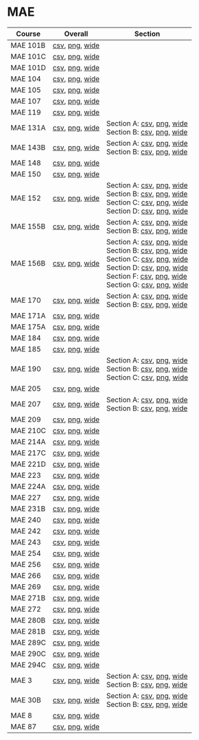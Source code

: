 # MAE

| Course | Overall | Section |
| ------ | ------- | ------- |
| MAE 101B | [csv](https://github.com/UCSD-Historical-Enrollment-Data/2025Spring/blob/main/overall/MAE%20101B.csv), [png](https://raw.githubusercontent.com/UCSD-Historical-Enrollment-Data/2025Spring/main/plot_overall/MAE%20101B.png), [wide](https://raw.githubusercontent.com/UCSD-Historical-Enrollment-Data/2025Spring/main/plot_overall_wide/MAE%20101B.png) |  |
| MAE 101C | [csv](https://github.com/UCSD-Historical-Enrollment-Data/2025Spring/blob/main/overall/MAE%20101C.csv), [png](https://raw.githubusercontent.com/UCSD-Historical-Enrollment-Data/2025Spring/main/plot_overall/MAE%20101C.png), [wide](https://raw.githubusercontent.com/UCSD-Historical-Enrollment-Data/2025Spring/main/plot_overall_wide/MAE%20101C.png) |  |
| MAE 101D | [csv](https://github.com/UCSD-Historical-Enrollment-Data/2025Spring/blob/main/overall/MAE%20101D.csv), [png](https://raw.githubusercontent.com/UCSD-Historical-Enrollment-Data/2025Spring/main/plot_overall/MAE%20101D.png), [wide](https://raw.githubusercontent.com/UCSD-Historical-Enrollment-Data/2025Spring/main/plot_overall_wide/MAE%20101D.png) |  |
| MAE 104 | [csv](https://github.com/UCSD-Historical-Enrollment-Data/2025Spring/blob/main/overall/MAE%20104.csv), [png](https://raw.githubusercontent.com/UCSD-Historical-Enrollment-Data/2025Spring/main/plot_overall/MAE%20104.png), [wide](https://raw.githubusercontent.com/UCSD-Historical-Enrollment-Data/2025Spring/main/plot_overall_wide/MAE%20104.png) |  |
| MAE 105 | [csv](https://github.com/UCSD-Historical-Enrollment-Data/2025Spring/blob/main/overall/MAE%20105.csv), [png](https://raw.githubusercontent.com/UCSD-Historical-Enrollment-Data/2025Spring/main/plot_overall/MAE%20105.png), [wide](https://raw.githubusercontent.com/UCSD-Historical-Enrollment-Data/2025Spring/main/plot_overall_wide/MAE%20105.png) |  |
| MAE 107 | [csv](https://github.com/UCSD-Historical-Enrollment-Data/2025Spring/blob/main/overall/MAE%20107.csv), [png](https://raw.githubusercontent.com/UCSD-Historical-Enrollment-Data/2025Spring/main/plot_overall/MAE%20107.png), [wide](https://raw.githubusercontent.com/UCSD-Historical-Enrollment-Data/2025Spring/main/plot_overall_wide/MAE%20107.png) |  |
| MAE 119 | [csv](https://github.com/UCSD-Historical-Enrollment-Data/2025Spring/blob/main/overall/MAE%20119.csv), [png](https://raw.githubusercontent.com/UCSD-Historical-Enrollment-Data/2025Spring/main/plot_overall/MAE%20119.png), [wide](https://raw.githubusercontent.com/UCSD-Historical-Enrollment-Data/2025Spring/main/plot_overall_wide/MAE%20119.png) |  |
| MAE 131A | [csv](https://github.com/UCSD-Historical-Enrollment-Data/2025Spring/blob/main/overall/MAE%20131A.csv), [png](https://raw.githubusercontent.com/UCSD-Historical-Enrollment-Data/2025Spring/main/plot_overall/MAE%20131A.png), [wide](https://raw.githubusercontent.com/UCSD-Historical-Enrollment-Data/2025Spring/main/plot_overall_wide/MAE%20131A.png) | Section A: [csv](https://github.com/UCSD-Historical-Enrollment-Data/2025Spring/blob/main/section/MAE%20131A_A.csv), [png](https://raw.githubusercontent.com/UCSD-Historical-Enrollment-Data/2025Spring/main/plot_section/MAE%20131A_A.png), [wide](https://raw.githubusercontent.com/UCSD-Historical-Enrollment-Data/2025Spring/main/plot_section_wide/MAE%20131A_A.png)<br>Section B: [csv](https://github.com/UCSD-Historical-Enrollment-Data/2025Spring/blob/main/section/MAE%20131A_B.csv), [png](https://raw.githubusercontent.com/UCSD-Historical-Enrollment-Data/2025Spring/main/plot_section/MAE%20131A_B.png), [wide](https://raw.githubusercontent.com/UCSD-Historical-Enrollment-Data/2025Spring/main/plot_section_wide/MAE%20131A_B.png) |
| MAE 143B | [csv](https://github.com/UCSD-Historical-Enrollment-Data/2025Spring/blob/main/overall/MAE%20143B.csv), [png](https://raw.githubusercontent.com/UCSD-Historical-Enrollment-Data/2025Spring/main/plot_overall/MAE%20143B.png), [wide](https://raw.githubusercontent.com/UCSD-Historical-Enrollment-Data/2025Spring/main/plot_overall_wide/MAE%20143B.png) | Section A: [csv](https://github.com/UCSD-Historical-Enrollment-Data/2025Spring/blob/main/section/MAE%20143B_A.csv), [png](https://raw.githubusercontent.com/UCSD-Historical-Enrollment-Data/2025Spring/main/plot_section/MAE%20143B_A.png), [wide](https://raw.githubusercontent.com/UCSD-Historical-Enrollment-Data/2025Spring/main/plot_section_wide/MAE%20143B_A.png)<br>Section B: [csv](https://github.com/UCSD-Historical-Enrollment-Data/2025Spring/blob/main/section/MAE%20143B_B.csv), [png](https://raw.githubusercontent.com/UCSD-Historical-Enrollment-Data/2025Spring/main/plot_section/MAE%20143B_B.png), [wide](https://raw.githubusercontent.com/UCSD-Historical-Enrollment-Data/2025Spring/main/plot_section_wide/MAE%20143B_B.png) |
| MAE 148 | [csv](https://github.com/UCSD-Historical-Enrollment-Data/2025Spring/blob/main/overall/MAE%20148.csv), [png](https://raw.githubusercontent.com/UCSD-Historical-Enrollment-Data/2025Spring/main/plot_overall/MAE%20148.png), [wide](https://raw.githubusercontent.com/UCSD-Historical-Enrollment-Data/2025Spring/main/plot_overall_wide/MAE%20148.png) |  |
| MAE 150 | [csv](https://github.com/UCSD-Historical-Enrollment-Data/2025Spring/blob/main/overall/MAE%20150.csv), [png](https://raw.githubusercontent.com/UCSD-Historical-Enrollment-Data/2025Spring/main/plot_overall/MAE%20150.png), [wide](https://raw.githubusercontent.com/UCSD-Historical-Enrollment-Data/2025Spring/main/plot_overall_wide/MAE%20150.png) |  |
| MAE 152 | [csv](https://github.com/UCSD-Historical-Enrollment-Data/2025Spring/blob/main/overall/MAE%20152.csv), [png](https://raw.githubusercontent.com/UCSD-Historical-Enrollment-Data/2025Spring/main/plot_overall/MAE%20152.png), [wide](https://raw.githubusercontent.com/UCSD-Historical-Enrollment-Data/2025Spring/main/plot_overall_wide/MAE%20152.png) | Section A: [csv](https://github.com/UCSD-Historical-Enrollment-Data/2025Spring/blob/main/section/MAE%20152_A.csv), [png](https://raw.githubusercontent.com/UCSD-Historical-Enrollment-Data/2025Spring/main/plot_section/MAE%20152_A.png), [wide](https://raw.githubusercontent.com/UCSD-Historical-Enrollment-Data/2025Spring/main/plot_section_wide/MAE%20152_A.png)<br>Section B: [csv](https://github.com/UCSD-Historical-Enrollment-Data/2025Spring/blob/main/section/MAE%20152_B.csv), [png](https://raw.githubusercontent.com/UCSD-Historical-Enrollment-Data/2025Spring/main/plot_section/MAE%20152_B.png), [wide](https://raw.githubusercontent.com/UCSD-Historical-Enrollment-Data/2025Spring/main/plot_section_wide/MAE%20152_B.png)<br>Section C: [csv](https://github.com/UCSD-Historical-Enrollment-Data/2025Spring/blob/main/section/MAE%20152_C.csv), [png](https://raw.githubusercontent.com/UCSD-Historical-Enrollment-Data/2025Spring/main/plot_section/MAE%20152_C.png), [wide](https://raw.githubusercontent.com/UCSD-Historical-Enrollment-Data/2025Spring/main/plot_section_wide/MAE%20152_C.png)<br>Section D: [csv](https://github.com/UCSD-Historical-Enrollment-Data/2025Spring/blob/main/section/MAE%20152_D.csv), [png](https://raw.githubusercontent.com/UCSD-Historical-Enrollment-Data/2025Spring/main/plot_section/MAE%20152_D.png), [wide](https://raw.githubusercontent.com/UCSD-Historical-Enrollment-Data/2025Spring/main/plot_section_wide/MAE%20152_D.png) |
| MAE 155B | [csv](https://github.com/UCSD-Historical-Enrollment-Data/2025Spring/blob/main/overall/MAE%20155B.csv), [png](https://raw.githubusercontent.com/UCSD-Historical-Enrollment-Data/2025Spring/main/plot_overall/MAE%20155B.png), [wide](https://raw.githubusercontent.com/UCSD-Historical-Enrollment-Data/2025Spring/main/plot_overall_wide/MAE%20155B.png) | Section A: [csv](https://github.com/UCSD-Historical-Enrollment-Data/2025Spring/blob/main/section/MAE%20155B_A.csv), [png](https://raw.githubusercontent.com/UCSD-Historical-Enrollment-Data/2025Spring/main/plot_section/MAE%20155B_A.png), [wide](https://raw.githubusercontent.com/UCSD-Historical-Enrollment-Data/2025Spring/main/plot_section_wide/MAE%20155B_A.png)<br>Section B: [csv](https://github.com/UCSD-Historical-Enrollment-Data/2025Spring/blob/main/section/MAE%20155B_B.csv), [png](https://raw.githubusercontent.com/UCSD-Historical-Enrollment-Data/2025Spring/main/plot_section/MAE%20155B_B.png), [wide](https://raw.githubusercontent.com/UCSD-Historical-Enrollment-Data/2025Spring/main/plot_section_wide/MAE%20155B_B.png) |
| MAE 156B | [csv](https://github.com/UCSD-Historical-Enrollment-Data/2025Spring/blob/main/overall/MAE%20156B.csv), [png](https://raw.githubusercontent.com/UCSD-Historical-Enrollment-Data/2025Spring/main/plot_overall/MAE%20156B.png), [wide](https://raw.githubusercontent.com/UCSD-Historical-Enrollment-Data/2025Spring/main/plot_overall_wide/MAE%20156B.png) | Section A: [csv](https://github.com/UCSD-Historical-Enrollment-Data/2025Spring/blob/main/section/MAE%20156B_A.csv), [png](https://raw.githubusercontent.com/UCSD-Historical-Enrollment-Data/2025Spring/main/plot_section/MAE%20156B_A.png), [wide](https://raw.githubusercontent.com/UCSD-Historical-Enrollment-Data/2025Spring/main/plot_section_wide/MAE%20156B_A.png)<br>Section B: [csv](https://github.com/UCSD-Historical-Enrollment-Data/2025Spring/blob/main/section/MAE%20156B_B.csv), [png](https://raw.githubusercontent.com/UCSD-Historical-Enrollment-Data/2025Spring/main/plot_section/MAE%20156B_B.png), [wide](https://raw.githubusercontent.com/UCSD-Historical-Enrollment-Data/2025Spring/main/plot_section_wide/MAE%20156B_B.png)<br>Section C: [csv](https://github.com/UCSD-Historical-Enrollment-Data/2025Spring/blob/main/section/MAE%20156B_C.csv), [png](https://raw.githubusercontent.com/UCSD-Historical-Enrollment-Data/2025Spring/main/plot_section/MAE%20156B_C.png), [wide](https://raw.githubusercontent.com/UCSD-Historical-Enrollment-Data/2025Spring/main/plot_section_wide/MAE%20156B_C.png)<br>Section D: [csv](https://github.com/UCSD-Historical-Enrollment-Data/2025Spring/blob/main/section/MAE%20156B_D.csv), [png](https://raw.githubusercontent.com/UCSD-Historical-Enrollment-Data/2025Spring/main/plot_section/MAE%20156B_D.png), [wide](https://raw.githubusercontent.com/UCSD-Historical-Enrollment-Data/2025Spring/main/plot_section_wide/MAE%20156B_D.png)<br>Section F: [csv](https://github.com/UCSD-Historical-Enrollment-Data/2025Spring/blob/main/section/MAE%20156B_F.csv), [png](https://raw.githubusercontent.com/UCSD-Historical-Enrollment-Data/2025Spring/main/plot_section/MAE%20156B_F.png), [wide](https://raw.githubusercontent.com/UCSD-Historical-Enrollment-Data/2025Spring/main/plot_section_wide/MAE%20156B_F.png)<br>Section G: [csv](https://github.com/UCSD-Historical-Enrollment-Data/2025Spring/blob/main/section/MAE%20156B_G.csv), [png](https://raw.githubusercontent.com/UCSD-Historical-Enrollment-Data/2025Spring/main/plot_section/MAE%20156B_G.png), [wide](https://raw.githubusercontent.com/UCSD-Historical-Enrollment-Data/2025Spring/main/plot_section_wide/MAE%20156B_G.png) |
| MAE 170 | [csv](https://github.com/UCSD-Historical-Enrollment-Data/2025Spring/blob/main/overall/MAE%20170.csv), [png](https://raw.githubusercontent.com/UCSD-Historical-Enrollment-Data/2025Spring/main/plot_overall/MAE%20170.png), [wide](https://raw.githubusercontent.com/UCSD-Historical-Enrollment-Data/2025Spring/main/plot_overall_wide/MAE%20170.png) | Section A: [csv](https://github.com/UCSD-Historical-Enrollment-Data/2025Spring/blob/main/section/MAE%20170_A.csv), [png](https://raw.githubusercontent.com/UCSD-Historical-Enrollment-Data/2025Spring/main/plot_section/MAE%20170_A.png), [wide](https://raw.githubusercontent.com/UCSD-Historical-Enrollment-Data/2025Spring/main/plot_section_wide/MAE%20170_A.png)<br>Section B: [csv](https://github.com/UCSD-Historical-Enrollment-Data/2025Spring/blob/main/section/MAE%20170_B.csv), [png](https://raw.githubusercontent.com/UCSD-Historical-Enrollment-Data/2025Spring/main/plot_section/MAE%20170_B.png), [wide](https://raw.githubusercontent.com/UCSD-Historical-Enrollment-Data/2025Spring/main/plot_section_wide/MAE%20170_B.png) |
| MAE 171A | [csv](https://github.com/UCSD-Historical-Enrollment-Data/2025Spring/blob/main/overall/MAE%20171A.csv), [png](https://raw.githubusercontent.com/UCSD-Historical-Enrollment-Data/2025Spring/main/plot_overall/MAE%20171A.png), [wide](https://raw.githubusercontent.com/UCSD-Historical-Enrollment-Data/2025Spring/main/plot_overall_wide/MAE%20171A.png) |  |
| MAE 175A | [csv](https://github.com/UCSD-Historical-Enrollment-Data/2025Spring/blob/main/overall/MAE%20175A.csv), [png](https://raw.githubusercontent.com/UCSD-Historical-Enrollment-Data/2025Spring/main/plot_overall/MAE%20175A.png), [wide](https://raw.githubusercontent.com/UCSD-Historical-Enrollment-Data/2025Spring/main/plot_overall_wide/MAE%20175A.png) |  |
| MAE 184 | [csv](https://github.com/UCSD-Historical-Enrollment-Data/2025Spring/blob/main/overall/MAE%20184.csv), [png](https://raw.githubusercontent.com/UCSD-Historical-Enrollment-Data/2025Spring/main/plot_overall/MAE%20184.png), [wide](https://raw.githubusercontent.com/UCSD-Historical-Enrollment-Data/2025Spring/main/plot_overall_wide/MAE%20184.png) |  |
| MAE 185 | [csv](https://github.com/UCSD-Historical-Enrollment-Data/2025Spring/blob/main/overall/MAE%20185.csv), [png](https://raw.githubusercontent.com/UCSD-Historical-Enrollment-Data/2025Spring/main/plot_overall/MAE%20185.png), [wide](https://raw.githubusercontent.com/UCSD-Historical-Enrollment-Data/2025Spring/main/plot_overall_wide/MAE%20185.png) |  |
| MAE 190 | [csv](https://github.com/UCSD-Historical-Enrollment-Data/2025Spring/blob/main/overall/MAE%20190.csv), [png](https://raw.githubusercontent.com/UCSD-Historical-Enrollment-Data/2025Spring/main/plot_overall/MAE%20190.png), [wide](https://raw.githubusercontent.com/UCSD-Historical-Enrollment-Data/2025Spring/main/plot_overall_wide/MAE%20190.png) | Section A: [csv](https://github.com/UCSD-Historical-Enrollment-Data/2025Spring/blob/main/section/MAE%20190_A.csv), [png](https://raw.githubusercontent.com/UCSD-Historical-Enrollment-Data/2025Spring/main/plot_section/MAE%20190_A.png), [wide](https://raw.githubusercontent.com/UCSD-Historical-Enrollment-Data/2025Spring/main/plot_section_wide/MAE%20190_A.png)<br>Section B: [csv](https://github.com/UCSD-Historical-Enrollment-Data/2025Spring/blob/main/section/MAE%20190_B.csv), [png](https://raw.githubusercontent.com/UCSD-Historical-Enrollment-Data/2025Spring/main/plot_section/MAE%20190_B.png), [wide](https://raw.githubusercontent.com/UCSD-Historical-Enrollment-Data/2025Spring/main/plot_section_wide/MAE%20190_B.png)<br>Section C: [csv](https://github.com/UCSD-Historical-Enrollment-Data/2025Spring/blob/main/section/MAE%20190_C.csv), [png](https://raw.githubusercontent.com/UCSD-Historical-Enrollment-Data/2025Spring/main/plot_section/MAE%20190_C.png), [wide](https://raw.githubusercontent.com/UCSD-Historical-Enrollment-Data/2025Spring/main/plot_section_wide/MAE%20190_C.png) |
| MAE 205 | [csv](https://github.com/UCSD-Historical-Enrollment-Data/2025Spring/blob/main/overall/MAE%20205.csv), [png](https://raw.githubusercontent.com/UCSD-Historical-Enrollment-Data/2025Spring/main/plot_overall/MAE%20205.png), [wide](https://raw.githubusercontent.com/UCSD-Historical-Enrollment-Data/2025Spring/main/plot_overall_wide/MAE%20205.png) |  |
| MAE 207 | [csv](https://github.com/UCSD-Historical-Enrollment-Data/2025Spring/blob/main/overall/MAE%20207.csv), [png](https://raw.githubusercontent.com/UCSD-Historical-Enrollment-Data/2025Spring/main/plot_overall/MAE%20207.png), [wide](https://raw.githubusercontent.com/UCSD-Historical-Enrollment-Data/2025Spring/main/plot_overall_wide/MAE%20207.png) | Section A: [csv](https://github.com/UCSD-Historical-Enrollment-Data/2025Spring/blob/main/section/MAE%20207_A.csv), [png](https://raw.githubusercontent.com/UCSD-Historical-Enrollment-Data/2025Spring/main/plot_section/MAE%20207_A.png), [wide](https://raw.githubusercontent.com/UCSD-Historical-Enrollment-Data/2025Spring/main/plot_section_wide/MAE%20207_A.png)<br>Section B: [csv](https://github.com/UCSD-Historical-Enrollment-Data/2025Spring/blob/main/section/MAE%20207_B.csv), [png](https://raw.githubusercontent.com/UCSD-Historical-Enrollment-Data/2025Spring/main/plot_section/MAE%20207_B.png), [wide](https://raw.githubusercontent.com/UCSD-Historical-Enrollment-Data/2025Spring/main/plot_section_wide/MAE%20207_B.png) |
| MAE 209 | [csv](https://github.com/UCSD-Historical-Enrollment-Data/2025Spring/blob/main/overall/MAE%20209.csv), [png](https://raw.githubusercontent.com/UCSD-Historical-Enrollment-Data/2025Spring/main/plot_overall/MAE%20209.png), [wide](https://raw.githubusercontent.com/UCSD-Historical-Enrollment-Data/2025Spring/main/plot_overall_wide/MAE%20209.png) |  |
| MAE 210C | [csv](https://github.com/UCSD-Historical-Enrollment-Data/2025Spring/blob/main/overall/MAE%20210C.csv), [png](https://raw.githubusercontent.com/UCSD-Historical-Enrollment-Data/2025Spring/main/plot_overall/MAE%20210C.png), [wide](https://raw.githubusercontent.com/UCSD-Historical-Enrollment-Data/2025Spring/main/plot_overall_wide/MAE%20210C.png) |  |
| MAE 214A | [csv](https://github.com/UCSD-Historical-Enrollment-Data/2025Spring/blob/main/overall/MAE%20214A.csv), [png](https://raw.githubusercontent.com/UCSD-Historical-Enrollment-Data/2025Spring/main/plot_overall/MAE%20214A.png), [wide](https://raw.githubusercontent.com/UCSD-Historical-Enrollment-Data/2025Spring/main/plot_overall_wide/MAE%20214A.png) |  |
| MAE 217C | [csv](https://github.com/UCSD-Historical-Enrollment-Data/2025Spring/blob/main/overall/MAE%20217C.csv), [png](https://raw.githubusercontent.com/UCSD-Historical-Enrollment-Data/2025Spring/main/plot_overall/MAE%20217C.png), [wide](https://raw.githubusercontent.com/UCSD-Historical-Enrollment-Data/2025Spring/main/plot_overall_wide/MAE%20217C.png) |  |
| MAE 221D | [csv](https://github.com/UCSD-Historical-Enrollment-Data/2025Spring/blob/main/overall/MAE%20221D.csv), [png](https://raw.githubusercontent.com/UCSD-Historical-Enrollment-Data/2025Spring/main/plot_overall/MAE%20221D.png), [wide](https://raw.githubusercontent.com/UCSD-Historical-Enrollment-Data/2025Spring/main/plot_overall_wide/MAE%20221D.png) |  |
| MAE 223 | [csv](https://github.com/UCSD-Historical-Enrollment-Data/2025Spring/blob/main/overall/MAE%20223.csv), [png](https://raw.githubusercontent.com/UCSD-Historical-Enrollment-Data/2025Spring/main/plot_overall/MAE%20223.png), [wide](https://raw.githubusercontent.com/UCSD-Historical-Enrollment-Data/2025Spring/main/plot_overall_wide/MAE%20223.png) |  |
| MAE 224A | [csv](https://github.com/UCSD-Historical-Enrollment-Data/2025Spring/blob/main/overall/MAE%20224A.csv), [png](https://raw.githubusercontent.com/UCSD-Historical-Enrollment-Data/2025Spring/main/plot_overall/MAE%20224A.png), [wide](https://raw.githubusercontent.com/UCSD-Historical-Enrollment-Data/2025Spring/main/plot_overall_wide/MAE%20224A.png) |  |
| MAE 227 | [csv](https://github.com/UCSD-Historical-Enrollment-Data/2025Spring/blob/main/overall/MAE%20227.csv), [png](https://raw.githubusercontent.com/UCSD-Historical-Enrollment-Data/2025Spring/main/plot_overall/MAE%20227.png), [wide](https://raw.githubusercontent.com/UCSD-Historical-Enrollment-Data/2025Spring/main/plot_overall_wide/MAE%20227.png) |  |
| MAE 231B | [csv](https://github.com/UCSD-Historical-Enrollment-Data/2025Spring/blob/main/overall/MAE%20231B.csv), [png](https://raw.githubusercontent.com/UCSD-Historical-Enrollment-Data/2025Spring/main/plot_overall/MAE%20231B.png), [wide](https://raw.githubusercontent.com/UCSD-Historical-Enrollment-Data/2025Spring/main/plot_overall_wide/MAE%20231B.png) |  |
| MAE 240 | [csv](https://github.com/UCSD-Historical-Enrollment-Data/2025Spring/blob/main/overall/MAE%20240.csv), [png](https://raw.githubusercontent.com/UCSD-Historical-Enrollment-Data/2025Spring/main/plot_overall/MAE%20240.png), [wide](https://raw.githubusercontent.com/UCSD-Historical-Enrollment-Data/2025Spring/main/plot_overall_wide/MAE%20240.png) |  |
| MAE 242 | [csv](https://github.com/UCSD-Historical-Enrollment-Data/2025Spring/blob/main/overall/MAE%20242.csv), [png](https://raw.githubusercontent.com/UCSD-Historical-Enrollment-Data/2025Spring/main/plot_overall/MAE%20242.png), [wide](https://raw.githubusercontent.com/UCSD-Historical-Enrollment-Data/2025Spring/main/plot_overall_wide/MAE%20242.png) |  |
| MAE 243 | [csv](https://github.com/UCSD-Historical-Enrollment-Data/2025Spring/blob/main/overall/MAE%20243.csv), [png](https://raw.githubusercontent.com/UCSD-Historical-Enrollment-Data/2025Spring/main/plot_overall/MAE%20243.png), [wide](https://raw.githubusercontent.com/UCSD-Historical-Enrollment-Data/2025Spring/main/plot_overall_wide/MAE%20243.png) |  |
| MAE 254 | [csv](https://github.com/UCSD-Historical-Enrollment-Data/2025Spring/blob/main/overall/MAE%20254.csv), [png](https://raw.githubusercontent.com/UCSD-Historical-Enrollment-Data/2025Spring/main/plot_overall/MAE%20254.png), [wide](https://raw.githubusercontent.com/UCSD-Historical-Enrollment-Data/2025Spring/main/plot_overall_wide/MAE%20254.png) |  |
| MAE 256 | [csv](https://github.com/UCSD-Historical-Enrollment-Data/2025Spring/blob/main/overall/MAE%20256.csv), [png](https://raw.githubusercontent.com/UCSD-Historical-Enrollment-Data/2025Spring/main/plot_overall/MAE%20256.png), [wide](https://raw.githubusercontent.com/UCSD-Historical-Enrollment-Data/2025Spring/main/plot_overall_wide/MAE%20256.png) |  |
| MAE 266 | [csv](https://github.com/UCSD-Historical-Enrollment-Data/2025Spring/blob/main/overall/MAE%20266.csv), [png](https://raw.githubusercontent.com/UCSD-Historical-Enrollment-Data/2025Spring/main/plot_overall/MAE%20266.png), [wide](https://raw.githubusercontent.com/UCSD-Historical-Enrollment-Data/2025Spring/main/plot_overall_wide/MAE%20266.png) |  |
| MAE 269 | [csv](https://github.com/UCSD-Historical-Enrollment-Data/2025Spring/blob/main/overall/MAE%20269.csv), [png](https://raw.githubusercontent.com/UCSD-Historical-Enrollment-Data/2025Spring/main/plot_overall/MAE%20269.png), [wide](https://raw.githubusercontent.com/UCSD-Historical-Enrollment-Data/2025Spring/main/plot_overall_wide/MAE%20269.png) |  |
| MAE 271B | [csv](https://github.com/UCSD-Historical-Enrollment-Data/2025Spring/blob/main/overall/MAE%20271B.csv), [png](https://raw.githubusercontent.com/UCSD-Historical-Enrollment-Data/2025Spring/main/plot_overall/MAE%20271B.png), [wide](https://raw.githubusercontent.com/UCSD-Historical-Enrollment-Data/2025Spring/main/plot_overall_wide/MAE%20271B.png) |  |
| MAE 272 | [csv](https://github.com/UCSD-Historical-Enrollment-Data/2025Spring/blob/main/overall/MAE%20272.csv), [png](https://raw.githubusercontent.com/UCSD-Historical-Enrollment-Data/2025Spring/main/plot_overall/MAE%20272.png), [wide](https://raw.githubusercontent.com/UCSD-Historical-Enrollment-Data/2025Spring/main/plot_overall_wide/MAE%20272.png) |  |
| MAE 280B | [csv](https://github.com/UCSD-Historical-Enrollment-Data/2025Spring/blob/main/overall/MAE%20280B.csv), [png](https://raw.githubusercontent.com/UCSD-Historical-Enrollment-Data/2025Spring/main/plot_overall/MAE%20280B.png), [wide](https://raw.githubusercontent.com/UCSD-Historical-Enrollment-Data/2025Spring/main/plot_overall_wide/MAE%20280B.png) |  |
| MAE 281B | [csv](https://github.com/UCSD-Historical-Enrollment-Data/2025Spring/blob/main/overall/MAE%20281B.csv), [png](https://raw.githubusercontent.com/UCSD-Historical-Enrollment-Data/2025Spring/main/plot_overall/MAE%20281B.png), [wide](https://raw.githubusercontent.com/UCSD-Historical-Enrollment-Data/2025Spring/main/plot_overall_wide/MAE%20281B.png) |  |
| MAE 289C | [csv](https://github.com/UCSD-Historical-Enrollment-Data/2025Spring/blob/main/overall/MAE%20289C.csv), [png](https://raw.githubusercontent.com/UCSD-Historical-Enrollment-Data/2025Spring/main/plot_overall/MAE%20289C.png), [wide](https://raw.githubusercontent.com/UCSD-Historical-Enrollment-Data/2025Spring/main/plot_overall_wide/MAE%20289C.png) |  |
| MAE 290C | [csv](https://github.com/UCSD-Historical-Enrollment-Data/2025Spring/blob/main/overall/MAE%20290C.csv), [png](https://raw.githubusercontent.com/UCSD-Historical-Enrollment-Data/2025Spring/main/plot_overall/MAE%20290C.png), [wide](https://raw.githubusercontent.com/UCSD-Historical-Enrollment-Data/2025Spring/main/plot_overall_wide/MAE%20290C.png) |  |
| MAE 294C | [csv](https://github.com/UCSD-Historical-Enrollment-Data/2025Spring/blob/main/overall/MAE%20294C.csv), [png](https://raw.githubusercontent.com/UCSD-Historical-Enrollment-Data/2025Spring/main/plot_overall/MAE%20294C.png), [wide](https://raw.githubusercontent.com/UCSD-Historical-Enrollment-Data/2025Spring/main/plot_overall_wide/MAE%20294C.png) |  |
| MAE 3 | [csv](https://github.com/UCSD-Historical-Enrollment-Data/2025Spring/blob/main/overall/MAE%203.csv), [png](https://raw.githubusercontent.com/UCSD-Historical-Enrollment-Data/2025Spring/main/plot_overall/MAE%203.png), [wide](https://raw.githubusercontent.com/UCSD-Historical-Enrollment-Data/2025Spring/main/plot_overall_wide/MAE%203.png) | Section A: [csv](https://github.com/UCSD-Historical-Enrollment-Data/2025Spring/blob/main/section/MAE%203_A.csv), [png](https://raw.githubusercontent.com/UCSD-Historical-Enrollment-Data/2025Spring/main/plot_section/MAE%203_A.png), [wide](https://raw.githubusercontent.com/UCSD-Historical-Enrollment-Data/2025Spring/main/plot_section_wide/MAE%203_A.png)<br>Section B: [csv](https://github.com/UCSD-Historical-Enrollment-Data/2025Spring/blob/main/section/MAE%203_B.csv), [png](https://raw.githubusercontent.com/UCSD-Historical-Enrollment-Data/2025Spring/main/plot_section/MAE%203_B.png), [wide](https://raw.githubusercontent.com/UCSD-Historical-Enrollment-Data/2025Spring/main/plot_section_wide/MAE%203_B.png) |
| MAE 30B | [csv](https://github.com/UCSD-Historical-Enrollment-Data/2025Spring/blob/main/overall/MAE%2030B.csv), [png](https://raw.githubusercontent.com/UCSD-Historical-Enrollment-Data/2025Spring/main/plot_overall/MAE%2030B.png), [wide](https://raw.githubusercontent.com/UCSD-Historical-Enrollment-Data/2025Spring/main/plot_overall_wide/MAE%2030B.png) | Section A: [csv](https://github.com/UCSD-Historical-Enrollment-Data/2025Spring/blob/main/section/MAE%2030B_A.csv), [png](https://raw.githubusercontent.com/UCSD-Historical-Enrollment-Data/2025Spring/main/plot_section/MAE%2030B_A.png), [wide](https://raw.githubusercontent.com/UCSD-Historical-Enrollment-Data/2025Spring/main/plot_section_wide/MAE%2030B_A.png)<br>Section B: [csv](https://github.com/UCSD-Historical-Enrollment-Data/2025Spring/blob/main/section/MAE%2030B_B.csv), [png](https://raw.githubusercontent.com/UCSD-Historical-Enrollment-Data/2025Spring/main/plot_section/MAE%2030B_B.png), [wide](https://raw.githubusercontent.com/UCSD-Historical-Enrollment-Data/2025Spring/main/plot_section_wide/MAE%2030B_B.png) |
| MAE 8 | [csv](https://github.com/UCSD-Historical-Enrollment-Data/2025Spring/blob/main/overall/MAE%208.csv), [png](https://raw.githubusercontent.com/UCSD-Historical-Enrollment-Data/2025Spring/main/plot_overall/MAE%208.png), [wide](https://raw.githubusercontent.com/UCSD-Historical-Enrollment-Data/2025Spring/main/plot_overall_wide/MAE%208.png) |  |
| MAE 87 | [csv](https://github.com/UCSD-Historical-Enrollment-Data/2025Spring/blob/main/overall/MAE%2087.csv), [png](https://raw.githubusercontent.com/UCSD-Historical-Enrollment-Data/2025Spring/main/plot_overall/MAE%2087.png), [wide](https://raw.githubusercontent.com/UCSD-Historical-Enrollment-Data/2025Spring/main/plot_overall_wide/MAE%2087.png) |  |
